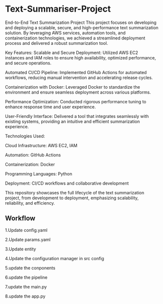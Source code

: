 # Text-Summariser-Project
End-to-End Text Summarization Project
This project focuses on developing and deploying a scalable, secure, and high-performance text summarization solution. By leveraging AWS services, automation tools, and containerization technologies, we achieved a streamlined deployment process and delivered a robust summarization tool.

Key Features:
Scalable and Secure Deployment: Utilized AWS EC2 instances and IAM roles to ensure high availability, optimized performance, and secure operations.

Automated CI/CD Pipeline: Implemented GitHub Actions for automated workflows, reducing manual intervention and accelerating release cycles.

Containerization with Docker: Leveraged Docker to standardize the environment and ensure seamless deployment across various platforms.

Performance Optimization: Conducted rigorous performance tuning to enhance response time and user experience.

User-Friendly Interface: Delivered a tool that integrates seamlessly with existing systems, providing an intuitive and efficient summarization experience.

Technologies Used:

Cloud Infrastructure: AWS EC2, IAM

Automation: GitHub Actions

Containerization: Docker

Programming Languages: Python

Deployment: CI/CD workflows and collaborative development

This repository showcases the full lifecycle of the text summarization project, from development to deployment, emphasizing scalability, reliability, and efficiency.



## Workflow
1.Update config.yaml

2.Update params.yaml

3.Update entity

4.Update the configuration manager in src config

5.update the conponents

6.update the pipeline

7.update the main.py

8.update the app.py

